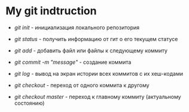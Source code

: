 # My git indtruction
* *git init* - инициализация локального репозитория

* *git status* - получить информацию от гит о его текущем статусе


* *git add* - добавить файл или файлы к следующему коммиту

* *git commit -m "message"* - создание коммита

* *git log* - вывод на экран истории всех коммитов с их хеш-кодами

* *git checkout* - переход от одного коммита к другому

* *git checkout master* - переход к главному коммиту (актуальному состоянию)
